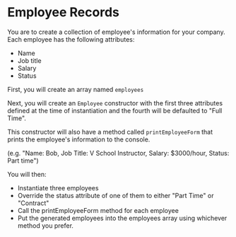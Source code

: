 # Employee Records

You are to create a collection of employee's information for your company. Each employee has the following attributes:

* Name
* Job title
* Salary
* Status

First, you will create an array named `employees`

Next, you will create an `Employee` constructor with the first three attributes defined at the time of instantiation and the fourth will be defaulted to "Full Time".

This constructor will also have a method called `printEmployeeForm` that prints the employee's information to the console.

(e.g. "Name: Bob, Job Title: V School Instructor, Salary: $3000/hour, Status: Part time")

You will then:

* Instantiate three employees
* Override the status attribute of one of them to either "Part Time" or "Contract"
* Call the printEmployeeForm method for each employee
* Put the generated employees into the employees array using whichever method you prefer.
